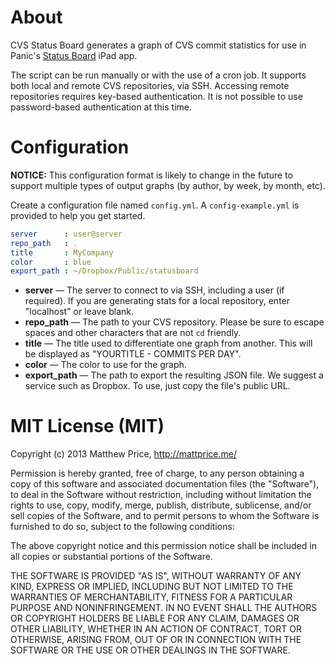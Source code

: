 # About
CVS Status Board generates a graph of CVS commit statistics for use in Panic's [Status Board](http://panic.com/statusboard/) iPad app.

The script can be run manually or with the use of a cron job. It supports both local and remote CVS repositories, via SSH. Accessing remote repositories requires key-based authentication. It is not possible to use password-based authentication at this time.

# Configuration
**NOTICE:** This configuration format is likely to change in the future to support multiple types of output graphs (by author, by week, by month, etc).

Create a configuration file named `config.yml`. A `config-example.yml` is provided to help you get started.

```yaml
server      : user@server
repo_path   : .
title       : MyCompany
color       : blue
export_path : ~/Dropbox/Public/statusboard
```

* **server** — The server to connect to via SSH, including a user (if required). If you are generating stats for a local repository, enter "localhost" or leave blank.
* **repo_path** — The path to your CVS repository. Please be sure to escape spaces and other characters that are not `cd` friendly.
* **title** — The title used to differentiate one graph from another. This will be displayed as "YOURTITLE - COMMITS PER DAY".
* **color** — The color to use for the graph.
* **export_path** — The path to export the resulting JSON file. We suggest a service such as Dropbox. To use, just copy the file's public URL.

# MIT License (MIT)
Copyright (c) 2013 Matthew Price, http://mattprice.me/

Permission is hereby granted, free of charge, to any person obtaining a copy of this software and associated documentation files (the "Software"), to deal in the Software without restriction, including without limitation the rights to use, copy, modify, merge, publish, distribute, sublicense, and/or sell copies of the Software, and to permit persons to whom the Software is furnished to do so, subject to the following conditions:

The above copyright notice and this permission notice shall be included in all copies or substantial portions of the Software.

THE SOFTWARE IS PROVIDED "AS IS", WITHOUT WARRANTY OF ANY KIND, EXPRESS OR IMPLIED, INCLUDING BUT NOT LIMITED TO THE WARRANTIES OF MERCHANTABILITY, FITNESS FOR A PARTICULAR PURPOSE AND NONINFRINGEMENT. IN NO EVENT SHALL THE AUTHORS OR COPYRIGHT HOLDERS BE LIABLE FOR ANY CLAIM, DAMAGES OR OTHER LIABILITY, WHETHER IN AN ACTION OF CONTRACT, TORT OR OTHERWISE, ARISING FROM, OUT OF OR IN CONNECTION WITH THE SOFTWARE OR THE USE OR OTHER DEALINGS IN THE SOFTWARE.
